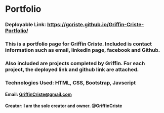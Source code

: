 # Portfolio

### Deployable Link: https://gcriste.github.io/Griffin-Criste-Portfolio/

### This is a portfolio page for Griffin Criste.  Included is contact information such as email, linkedIn page, facebook and Github.

### Also included are projects completed by Griffin. For each project, the deployed link and github link are attached.

### Technologies Used: HTML, CSS, Bootstrap, Javscript

#### Email: GriffinCriste@gmail.com

#### Creator: I am the sole creator and owner. @GriffinCriste

